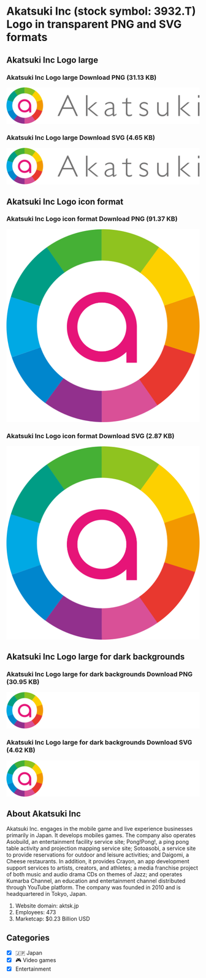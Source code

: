 # Akatsuki Inc (stock symbol: 3932.T) Logo in transparent PNG and SVG formats

## Akatsuki Inc Logo large

### Akatsuki Inc Logo large Download PNG (31.13 KB)

![Akatsuki Inc Logo large Download PNG (31.13 KB)](/img/orig/3932.T_BIG-21c03933.png)

### Akatsuki Inc Logo large Download SVG (4.65 KB)

![Akatsuki Inc Logo large Download SVG (4.65 KB)](/img/orig/3932.T_BIG-f7c99908.svg)

## Akatsuki Inc Logo icon format

### Akatsuki Inc Logo icon format Download PNG (91.37 KB)

![Akatsuki Inc Logo icon format Download PNG (91.37 KB)](/img/orig/3932.T-8032e5cf.png)

### Akatsuki Inc Logo icon format Download SVG (2.87 KB)

![Akatsuki Inc Logo icon format Download SVG (2.87 KB)](/img/orig/3932.T-5eb76d48.svg)

## Akatsuki Inc Logo large for dark backgrounds

### Akatsuki Inc Logo large for dark backgrounds Download PNG (30.95 KB)

![Akatsuki Inc Logo large for dark backgrounds Download PNG (30.95 KB)](/img/orig/3932.T_BIG.D-015cc368.png)

### Akatsuki Inc Logo large for dark backgrounds Download SVG (4.62 KB)

![Akatsuki Inc Logo large for dark backgrounds Download SVG (4.62 KB)](/img/orig/3932.T_BIG.D-fe341ca9.svg)

## About Akatsuki Inc

Akatsuki Inc. engages in the mobile game and live experience businesses primarily in Japan. It develops mobiles games. The company also operates Asobuild, an entertainment facility service site; Pong!Pong!, a ping pong table activity and projection mapping service site; Sotoasobi, a service site to provide reservations for outdoor and leisure activities; and Daigomi, a Cheese restaurants. In addition, it provides Crayon, an app development support services to artists, creators, and athletes; a media franchise project of both music and audio drama CDs on themes of Jazz; and operates Kumarba Channel, an education and entertainment channel distributed through YouTube platform. The company was founded in 2010 and is headquartered in Tokyo, Japan.

1. Website domain: aktsk.jp
2. Employees: 473
3. Marketcap: $0.23 Billion USD


## Categories
- [x] 🇯🇵 Japan
- [x] 🎮 Video games
- [x] Entertainment
